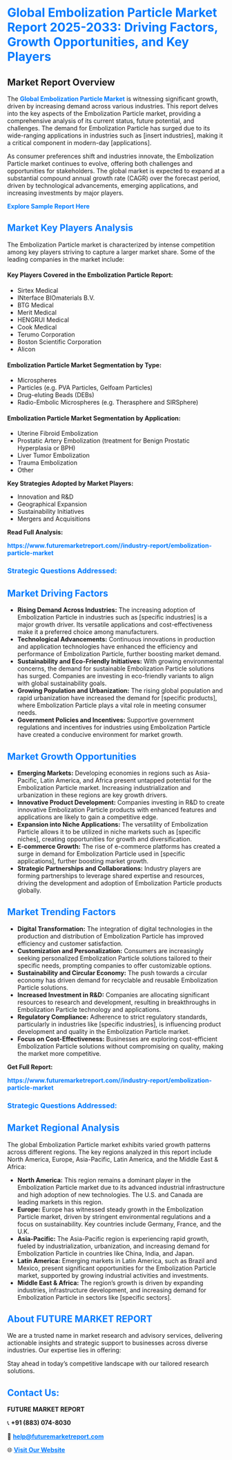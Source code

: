 <h1 style="color: #007BFF;">Global Embolization Particle Market Report 2025-2033: Driving Factors, Growth Opportunities, and Key Players</h1>

<section id="overview">
<h2>Market Report Overview</h2>
<p>The <a href="https://www.futuremarketreport.com//industry-report/embolization-particle-market" style="color: #007BFF; text-decoration: none;"><strong>Global Embolization Particle Market</strong></a> is witnessing significant growth, driven by increasing demand across various industries. This report delves into the key aspects of the Embolization Particle market, providing a comprehensive analysis of its current status, future potential, and challenges. The demand for Embolization Particle has surged due to its wide-ranging applications in industries such as [insert industries], making it a critical component in modern-day [applications].</p>
<p>As consumer preferences shift and industries innovate, the Embolization Particle market continues to evolve, offering both challenges and opportunities for stakeholders. The global market is expected to expand at a substantial compound annual growth rate (CAGR) over the forecast period, driven by technological advancements, emerging applications, and increasing investments by major players.</p>
</section>

<section id="overview">
<p><a href="https://www.futuremarketreport.com//request-sample/reportId=80204" style="color: #007BFF; text-decoration: none;"><strong>Explore Sample Report Here</strong></a></p>
</section>

<section id="key-players">
<h2 style="color: #007BFF;">Market Key Players Analysis</h2>
<p>The Embolization Particle market is characterized by intense competition among key players striving to capture a larger market share. Some of the leading companies in the market include:</p>
<h4>Key Players Covered in the Embolization Particle Report:</h4>
<ul><li>Sirtex Medical</li><li>INterface BIOmaterials B.V.</li><li>BTG Medical</li><li>Merit Medical</li><li>HENGRUI Medical</li><li>Cook Medical</li><li>Terumo Corporation</li><li>Boston Scientific Corporation</li><li>Alicon</li></ul>
<h4>Embolization Particle Market Segmentation by Type:</h4>
<ul><li>Microspheres</li><li>Particles (e.g. PVA Particles, Gelfoam Particles)</li><li>Drug-eluting Beads (DEBs)</li><li>Radio-Embolic Microspheres (e.g. Therasphere and SIRSphere)</li></ul>

<h4>Embolization Particle Market Segmentation by Application:</h4>
<ul><li>Uterine Fibroid Embolization</li><li>Prostatic Artery Embolization (treatment for Benign Prostatic Hyperplasia or BPH)</li><li>Liver Tumor Embolization</li><li>Trauma Embolization</li><li>Other</li></ul>
<p><strong>Key Strategies Adopted by Market Players:</strong></p>
<ul>
<li>Innovation and R&D</li>
<li>Geographical Expansion</li>
<li>Sustainability Initiatives</li>
<li>Mergers and Acquisitions</li>
</ul>
</section>

<section>
<p><strong>Read Full Analysis: </strong></p><a href="https://www.futuremarketreport.com//industry-report/embolization-particle-market" style="color: #007BFF; text-decoration: none;"><strong>https://www.futuremarketreport.com//industry-report/embolization-particle-market</strong></a>
<h3 style="color: #007BFF;">Strategic Questions Addressed:</h3>
</section>

<section id="driving-factors">
<h2 style="color: #007BFF;">Market Driving Factors</h2>
<ul>
<li><strong>Rising Demand Across Industries:</strong> The increasing adoption of Embolization Particle in industries such as [specific industries] is a major growth driver. Its versatile applications and cost-effectiveness make it a preferred choice among manufacturers.</li>
<li><strong>Technological Advancements:</strong> Continuous innovations in production and application technologies have enhanced the efficiency and performance of Embolization Particle, further boosting market demand.</li>
<li><strong>Sustainability and Eco-Friendly Initiatives:</strong> With growing environmental concerns, the demand for sustainable Embolization Particle solutions has surged. Companies are investing in eco-friendly variants to align with global sustainability goals.</li>
<li><strong>Growing Population and Urbanization:</strong> The rising global population and rapid urbanization have increased the demand for [specific products], where Embolization Particle plays a vital role in meeting consumer needs.</li>
<li><strong>Government Policies and Incentives:</strong> Supportive government regulations and incentives for industries using Embolization Particle have created a conducive environment for market growth.</li>
</ul>
</section>

<section id="growth-opportunities">
<h2 style="color: #007BFF;">Market Growth Opportunities</h2>
<ul>
<li><strong>Emerging Markets:</strong> Developing economies in regions such as Asia-Pacific, Latin America, and Africa present untapped potential for the Embolization Particle market. Increasing industrialization and urbanization in these regions are key growth drivers.</li>
<li><strong>Innovative Product Development:</strong> Companies investing in R&D to create innovative Embolization Particle products with enhanced features and applications are likely to gain a competitive edge.</li>
<li><strong>Expansion into Niche Applications:</strong> The versatility of Embolization Particle allows it to be utilized in niche markets such as [specific niches], creating opportunities for growth and diversification.</li>
<li><strong>E-commerce Growth:</strong> The rise of e-commerce platforms has created a surge in demand for Embolization Particle used in [specific applications], further boosting market growth.</li>
<li><strong>Strategic Partnerships and Collaborations:</strong> Industry players are forming partnerships to leverage shared expertise and resources, driving the development and adoption of Embolization Particle products globally.</li>
</ul>
</section>

<section id="trending-factors">
<h2 style="color: #007BFF;">Market Trending Factors</h2>
<ul>
<li><strong>Digital Transformation:</strong> The integration of digital technologies in the production and distribution of Embolization Particle has improved efficiency and customer satisfaction.</li>
<li><strong>Customization and Personalization:</strong> Consumers are increasingly seeking personalized Embolization Particle solutions tailored to their specific needs, prompting companies to offer customizable options.</li>
<li><strong>Sustainability and Circular Economy:</strong> The push towards a circular economy has driven demand for recyclable and reusable Embolization Particle solutions.</li>
<li><strong>Increased Investment in R&D:</strong> Companies are allocating significant resources to research and development, resulting in breakthroughs in Embolization Particle technology and applications.</li>
<li><strong>Regulatory Compliance:</strong> Adherence to strict regulatory standards, particularly in industries like [specific industries], is influencing product development and quality in the Embolization Particle market.</li>
<li><strong>Focus on Cost-Effectiveness:</strong> Businesses are exploring cost-efficient Embolization Particle solutions without compromising on quality, making the market more competitive.</li>
</ul>
</section>

<section>
<p><strong>Get Full Report: </strong></p><a href="https://www.futuremarketreport.com//industry-report/embolization-particle-market" style="color: #007BFF; text-decoration: none;"><strong>https://www.futuremarketreport.com//industry-report/embolization-particle-market</strong></a>
<h3 style="color: #007BFF;">Strategic Questions Addressed:</h3>
</section>


<section id="regional-analysis">
<h2 style="color: #007BFF;">Market Regional Analysis</h2>
<p>The global Embolization Particle market exhibits varied growth patterns across different regions. The key regions analyzed in this report include North America, Europe, Asia-Pacific, Latin America, and the Middle East & Africa:</p>
<ul>
<li><strong>North America:</strong> This region remains a dominant player in the Embolization Particle market due to its advanced industrial infrastructure and high adoption of new technologies. The U.S. and Canada are leading markets in this region.</li>
<li><strong>Europe:</strong> Europe has witnessed steady growth in the Embolization Particle market, driven by stringent environmental regulations and a focus on sustainability. Key countries include Germany, France, and the U.K.</li>
<li><strong>Asia-Pacific:</strong> The Asia-Pacific region is experiencing rapid growth, fueled by industrialization, urbanization, and increasing demand for Embolization Particle in countries like China, India, and Japan.</li>
<li><strong>Latin America:</strong> Emerging markets in Latin America, such as Brazil and Mexico, present significant opportunities for the Embolization Particle market, supported by growing industrial activities and investments.</li>
<li><strong>Middle East & Africa:</strong> The region’s growth is driven by expanding industries, infrastructure development, and increasing demand for Embolization Particle in sectors like [specific sectors].</li>
</ul>
</section>

<footer>
<h2 style="color: #007BFF;">About FUTURE MARKET REPORT</h2>
<p>We are a trusted name in market research and advisory services, delivering actionable insights and strategic support to businesses across diverse industries. Our expertise lies in offering:</p>

<p>Stay ahead in today’s competitive landscape with our tailored research solutions.</p>

<h2 style="color: #007BFF;">Contact Us:</h2>
<p><strong>FUTURE MARKET REPORT</strong></p>
<p>📞 <strong>+91 (883) 074-8030</strong></p>
<p>📧 <strong><a href="mailto:help@futuremarketreport.com" style="color: #007BFF;">help@futuremarketreport.com</a></strong></p>
<p>🌐 <strong><a href="https://www.futuremarketreport.com/" style="color: #007BFF;">Visit Our Website</a></strong></p>
</footer>